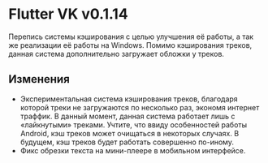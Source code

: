 # Flutter VK v0.1.14

Перепись системы кэширования с целью улучшения её работы, а так же реализации её работы на Windows. Помимо кэширования треков, данная система дополнительно загружает обложки у треков.

## Изменения

- Экспериментальная система кэширования треков, благодаря которой треки не загружаются по несколько раз, экономя интернет траффик. В данный момент, данная система работает лишь с «лайкнутыми» треками. Учтите, что ввиду особенностей работы Android, кэш треков может очищаться в некоторых случаях. В будущем, кэш треков будет работать совершенно по-иному.
- Фикс обрезки текста на мини-плеере в мобильном интерфейсе.

<!-- Изменения с других Pre-release версий, которые должны быть отображены в non-pre версии: -->

<!--
- Кнопки для переключения разделов музыки (например, «Ваша музыка», «Ваши плейлисты» и прочие) теперь расположены в самом низу в мобильном интерфейсе.
- Отображение анимации загрузки на изображении трека.
- Теперь мини-плеер снизу при мобильном интерфейсе имеет равное, по сравнению с остальным интерфейсом расстояние слева и справа. Теперь плеер словно находится на одном и том же уровне что и остальной интерфейс.
- Интерфейс теперь слегка меньше "глючит" при переключении между треками на Windows.
- Убрал эффект "свечения" на экране с информацией о треке.
- Разделы по типу «Ваши плейлисты», «Плейлисты для Вас» теперь не "обрезаются" справа и слева.
- Фикс цветов у кнопки для запуска плейлиста во время загрузки.
- Небольшое скругление, видное при наведении на плейлистах.
- Избавление от лишнего `Divider` и `SizedBox` на главном экране на последнем месте.
- Небольшие изменения блока "Как пусто" при включённых разделах музыки.
- Временно избавился от `IsolatedAudioHandler`.
- Пометил `AppLogger`'ы как `static`, благодаря чему больше виджетов стали `const`-виджетами.
- Избавился от лишнего `Hero` для плейлистов, который по-итогу не работал, и лишь вызывал ошибки при открытии полноэкранного плеера. -->
